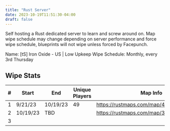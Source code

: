 ```yaml
---
title: "Rust Server"
date: 2023-10-19T11:51:30-04:00
draft: false
---
```


Self hosting a Rust dedicated server to learn and screw around on. Map wipe schedule may change depending on server performance and force wipe schedule, blueprints will not wipe unless forced by Facepunch.

Name: [tS] Iron Oxide - US | Low Upkeep
Wipe Schedule: Monthly, every 3rd Thursday

## Wipe Stats

| #   | Start    | End      | Unique Players | Map Info                                |
| --- | -------- | -------- | -------------- | --------------------------------------- |
| 1   | 9/21/23  | 10/19/23 | 49             | https://rustmaps.com/map/4250_66972398  |
| 2   | 10/19/23 | TBD      |                | https://rustmaps.com/map/3000_550627922 |
| 3   |          |          |                |                                         |